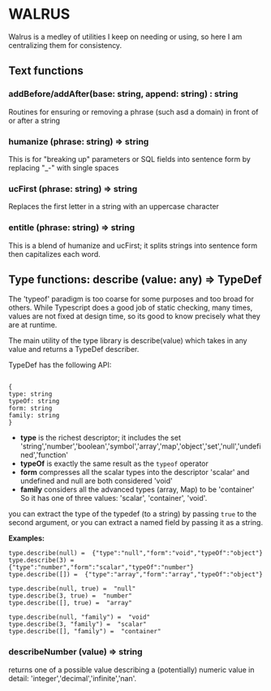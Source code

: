 # WALRUS

Walrus is a medley of utilities I keep on needing or using, so here I am centralizing
them for consistency.

## Text functions

### addBefore/addAfter(base: string, append: string) : string

Routines for ensuring or removing a phrase (such asd a domain) in front of or after a string

### humanize (phrase: string) => string

This is for "breaking up" parameters or SQL fields into sentence form by replacing "_-" with
single spaces

### ucFirst (phrase: string) => string

Replaces the first letter in a string with an uppercase character

### entitle (phrase: string) => string

This is a blend of humanize and ucFirst; it splits strings into sentence form then
capitalizes each word.

## Type functions: describe (value: any) => TypeDef

The 'typeof' paradigm is too coarse for some purposes and too broad for others. While
Typescript does a good job of static checking, many times, values are not fixed at design
time, so its good to know precisely what they are at runtime.

The main utility of the type library is describe(value) which takes in any value
and returns a TypeDef describer.

TypeDef has the following API:

```

{
type: string
typeOf: string
form: string
family: string
}

```

* **type** is the richest descriptor; it includes the set 'string','number','boolean','symbol','array','map','object','set','null','undefined','function'
* **typeOf** is exactly the same result as the `typeof` operator
* **form** compresses all the scalar types into the descriptor 'scalar' and undefined and null are both considered 'void'
* **family** considers all the advanced types (array, Map) to be 'container' So it has one of three values: 'scalar', 'container', 'void'.

you can extract the type of the typedef (to a string) by passing `true` to the second argument, or
you can extract a named field by passing it as a string.

**Examples:**

```
type.describe(null) =  {"type":"null","form":"void","typeOf":"object"}
type.describe(3) =  {"type":"number","form":"scalar","typeOf":"number"}
type.describe([]) =  {"type":"array","form":"array","typeOf":"object"}

type.describe(null, true) =  "null"
type.describe(3, true) =  "number"
type.describe([], true) =  "array"

type.describe(null, "family") =  "void"
type.describe(3, "family") =  "scalar"
type.describe([], "family") =  "container"
```

### describeNumber (value) => string

returns one of a possible value describing a (potentially) numeric value in detail: 'integer','decimal','infinite','nan'.
